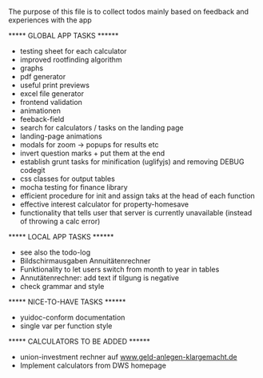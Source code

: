 The purpose of this file is to collect todos mainly based on feedback and experiences with the app 

***** GLOBAL APP TASKS ******
* testing sheet for each calculator
* improved rootfinding algorithm
* graphs
* pdf generator 
* useful print previews
* excel file generator
* frontend validation
* animationen
* feeback-field
* search for calculators / tasks on the landing page
* landing-page animations
* modals for zoom -> popups for results etc
* invert question marks + put them at the end
* establish grunt tasks for minification (uglifyjs) and removing DEBUG codegit
* css classes for output tables
* mocha testing for finance library
* efficient procedure for init and assign taks at the head of each function
* effective interest calculator for property-homesave
* functionality that tells user that server is currently unavailable (instead of throwing a calc error)



***** LOCAL APP TASKS ******
* see also the todo-log
* Bildschirmausgaben Annuitätenrechner
* Funktionality to let users switch from month to year in tables
* Annutätenrechner: add text if tilgung is negative
* check grammar and style


***** NICE-TO-HAVE TASKS ******
* yuidoc-conform documentation
* single var per function style


***** CALCULATORS TO BE ADDED ******
* union-investment rechner auf www.geld-anlegen-klargemacht.de
* Implement calculators from DWS homepage